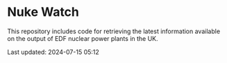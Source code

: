# Nuke Watch

This repository includes code for retrieving the latest information available on the output of EDF nuclear power plants in the UK.

Last updated: 2024-07-15 05:12